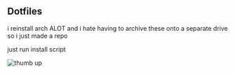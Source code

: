 ## Dotfiles
i reinstall arch ALOT and i hate having to archive these onto a separate drive so i just made a repo


just run install script

![thumb up](https://media1.tenor.com/m/DtD4LZbctTIAAAAd/tamm-cat.gif)
